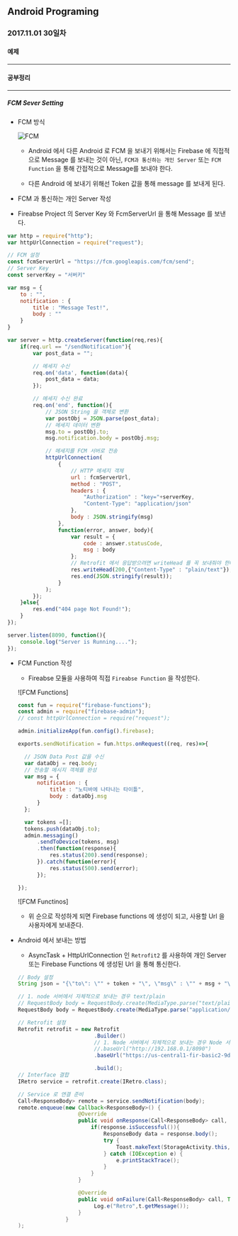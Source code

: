 Android Programing
----------------------------------------------------
### 2017.11.01 30일차

#### 예제
____________________________________________________

#### 공부정리
____________________________________________________

##### __FCM Sever Setting__

- FCM 방식

  ![FCM]()

  - Android 에서 다른 Android 로 FCM 을 보내기 위해서는 Firebase 에 직접적으로 Message 를 보내는 것이 아닌, `FCM과 통신하는 개인 Server` 또는 `FCM Function` 을 통해 간접적으로 Message를 보내야 한다.

  - 다른 Android 에 보내기 위해선 Token 값을 통해 message 를 보내게 된다.

-  FCM 과 통신하는 개인 Server 작성

  - Fireabse Project 의 Server Key 와 FcmServerUrl 을 통해 Message 를 보낸다.

  ```javascript
  var http = require("http");
  var httpUrlConnection = require("request");

  // FCM 설정
  const fcmServerUrl = "https://fcm.googleapis.com/fcm/send";
  // Server Key
  const serverKey = "서버키"

  var msg = {
      to : "",
      notification : {
          title : "Message Test!",
          body : ""
      }
  }

  var server = http.createServer(function(req,res){
      if(req.url == "/sendNotification"){
          var post_data = "";

          // 메세지 수신
          req.on('data', function(data){
              post_data = data;
          });

          // 메세지 수신 완료
          req.on('end', function(){
              // JSON String 을 객체로 변환
              var postObj = JSON.parse(post_data);
              // 메세지 데이터 변환
              msg.to = postObj.to;
              msg.notification.body = postObj.msg;

              // 메세지를 FCM 서버로 전송
              httpUrlConnection(
                  {
                      // HTTP 메세지 객체
                      url : fcmServerUrl,
                      method : "POST",
                      headers : {
                          "Authorization" : "key="+serverKey,
                          "Content-Type": "application/json"
                      },
                      body : JSON.stringify(msg)
                  },
                  function(error, answer, body){
                      var result = {
                          code : answer.statusCode,
                          msg : body
                      };
                      // Retrofit 에서 응답받으려면 writeHead 를 꼭 보내줘야 한다.
                      res.writeHead(200,{"Content-Type" : "plain/text"});
                      res.end(JSON.stringify(result));
                  }
              );
          });
      }else{
          res.end("404 page Not Found!");
      }
  });

  server.listen(8090, function(){
      console.log("Server is Running....");
  });
  ```

- FCM Function 작성

  - Fireabse 모듈을 사용하여 직접 `Fireabse Function` 을 작성한다.

  ![FCM Functions]

  ```javascript
  const fun = require("firebase-functions");
  const admin = require("firebase-admin");
  // const httpUrlConnection = require("request");

  admin.initializeApp(fun.config().firebase);

  exports.sendNotification = fun.https.onRequest((req, res)=>{

  	// JSON Data Post 값을 수신
  	var dataObj = req.body;
  	// 전송할 메시지 객체를 완성
  	var msg = {
  		notification : {
  			title : "노티바에 나타나는 타이틀",
  			body : dataObj.msg
  		}
  	};

  	var tokens =[];
  	tokens.push(dataObj.to);
  	admin.messaging()
  		.sendToDevice(tokens, msg)
  		.then(function(response){
  			res.status(200).send(response);
  		}).catch(function(error){
  			res.status(500).send(error);
  		});

  });
  ```

  ![FCM Functinos]

  - 위 순으로 작성하게 되면 Firebase functions 에 생성이 되고, 사용할 Url 을 사용자에게 보내준다.

- Android 에서 보내는 방법

  - AsyncTask + HttpUrlConnection 인 `Retrofit2` 를 사용하여 개인 Server 또는 Firebase Functions 에 생성된 Url 을 통해 통신한다.

  ```java
  // Body 설정
  String json = "{\"to\": \"" + token + "\", \"msg\" : \"" + msg + "\"}";

  // 1. node 서버에서 자체적으로 보내는 경우 text/plain
  // RequestBody body = RequestBody.create(MediaType.parse("text/plain"), json);
  RequestBody body = RequestBody.create(MediaType.parse("application/json"), json);

  // Retrofit 설정
  Retrofit retrofit = new Retrofit
                          .Builder()
                          // 1. Node 서버에서 자체적으로 보내는 경우 Node 서버 IP 와 PortNumber 로 보낸다.
                          //.baseUrl("http://192.168.0.1/8090")
                          .baseUrl("https://us-central1-fir-basic2-9db29.cloudfunctions.net/")

                          .build();
  // Interface 결합
  IRetro service = retrofit.create(IRetro.class);

  // Service 로 연결 준비
  Call<ResponseBody> remote = service.sendNotification(body);
  remote.enqueue(new Callback<ResponseBody>() {
                     @Override
                     public void onResponse(Call<ResponseBody> call, Response<ResponseBody> response) {
                         if(response.isSuccessful()){
                             ResponseBody data = response.body();
                             try {
                                 Toast.makeText(StorageActivity.this, data.string(), Toast.LENGTH_SHORT).show();
                             } catch (IOException e) {
                                 e.printStackTrace();
                             }
                         }
                     }

                     @Override
                     public void onFailure(Call<ResponseBody> call, Throwable t) {
                          Log.e("Retro",t.getMessage());
                     }
                 }
  );

  ```
